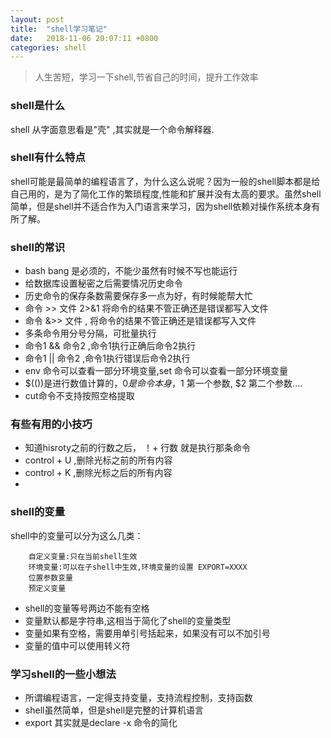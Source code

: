 ```yaml
---
layout: post
title:  "shell学习笔记"
date:   2018-11-06 20:07:11 +0800
categories: shell
---
```


> 人生苦短，学习一下shell,节省自己的时间，提升工作效率

### shell是什么
shell 从字面意思看是"壳" ,其实就是一个命令解释器.

###  shell有什么特点
shell可能是最简单的编程语言了，为什么这么说呢？因为一般的shell脚本都是给自己用的，是为了简化工作的繁琐程度,性能和扩展并没有太高的要求。虽然shell简单，但是shell并不适合作为入门语言来学习，因为shell依赖对操作系统本身有所了解。

### shell的常识

* bash bang 是必须的，不能少虽然有时候不写也能运行
* 给数据库设置秘密之后需要情况历史命令
* 历史命令的保存条数需要保存多一点为好，有时候能帮大忙
* 命令 >> 文件 2>&1  将命令的结果不管正确还是错误都写入文件
* 命令 &>> 文件 , 将命令的结果不管正确还是错误都写入文件
* 多条命令用分号分隔，可批量执行 
* 命令1 && 命令2 ,命令1执行正确后命令2执行
* 命令1 || 命令2 ,命令1执行错误后命令2执行
* env 命令可以查看一部分环境变量,set 命令可以查看一部分环境变量
* \$(())是进行数值计算的，$0 是命令本身，$1 第一个参数, $2 第二个参数....
* cut命令不支持按照空格提取


### 有些有用的小技巧
* 知道hisroty之前的行数之后， ！+ 行数 就是执行那条命令
* control + U ,删除光标之前的所有内容
* control + K ,删除光标之后的所有内容
*

### shell的变量
shell中的变量可以分为这么几类：

```
    自定义变量:只在当前shell生效
    环境变量:可以在子shell中生效,环境变量的设置 EXPORT=XXXX
    位置参数变量
    预定义变量
```

* shell的变量等号两边不能有空格
* 变量默认都是字符串,这相当于简化了shell的变量类型
* 变量如果有空格，需要用单引号括起来，如果没有可以不加引号
* 变量的值中可以使用转义符

### 学习shell的一些小想法
* 所谓编程语言，一定得支持变量，支持流程控制，支持函数
* shell虽然简单，但是shell是完整的计算机语言
* export 其实就是declare -x 命令的简化
